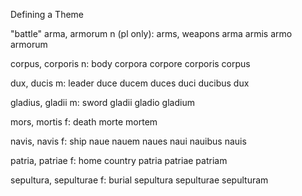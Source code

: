 Defining a Theme

"battle"
arma, armorum n (pl only): arms, weapons
arma
armis
armo
armorum

corpus, corporis n: body
corpora
corpore
corporis
corpus

dux, ducis m: leader
duce
ducem
duces
duci
ducibus
dux

gladius, gladii m: sword
gladii
gladio
gladium

mors, mortis f: death
morte
mortem

navis, navis f: ship
naue
nauem
naues
naui
nauibus
nauis

patria, patriae f: home country
patria
patriae
patriam

sepultura, sepulturae f: burial
sepultura
sepulturae
sepulturam
